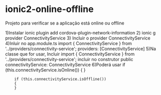 # ionic2-online-offline
Projeto para verificar se a aplicação está online ou offline

1)Instalar
    ionic plugin add cordova-plugin-network-information
2)
    ionic g provider ConnectivityService
3)
    Incluir o provider ConnectivityService
4)Inluir no app.module.ts
    import { ConnectivityService } from '../providers/connectivity-service';
    providers: [ConnectivityService]
5)Na classe que for usar, Incluir
    import { ConnectivityService } from '../providers/connectivity-service';
    incluir no construtor
    public connectivityService: ConnectivityService
6)Poderá usar
        if (this.connectivityService.isOnline())
        {
        }

        if (this.connectivityService.isOffline())
        {
        }
